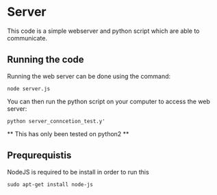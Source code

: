 # Server

This code is a simple webserver and python script which are able to communicate.

## Running the code

Running the web server can be done using the command:

```
node server.js
```

You can then run the python script on your computer to access the web server:

```
python server_conncetion_test.y'
```

** This has only been tested on python2 **

## Prequrequistis

NodeJS is required to be install in order to run this

```
sudo apt-get install node-js
```